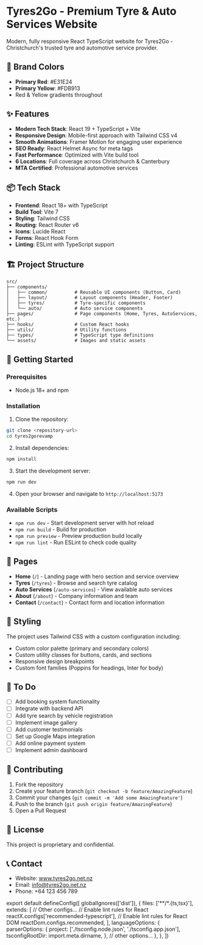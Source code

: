 # Tyres2Go - Premium Tyre & Auto Services Website

Modern, fully responsive React TypeScript website for Tyres2Go - Christchurch's trusted tyre and automotive service provider.

## 🎨 Brand Colors

- **Primary Red**: #E31E24
- **Primary Yellow**: #FDB913
- Red & Yellow gradients throughout

## ✨ Features

- **Modern Tech Stack**: React 19 + TypeScript + Vite
- **Responsive Design**: Mobile-first approach with Tailwind CSS v4
- **Smooth Animations**: Framer Motion for engaging user experience
- **SEO Ready**: React Helmet Async for meta tags
- **Fast Performance**: Optimized with Vite build tool
- **6 Locations**: Full coverage across Christchurch & Canterbury
- **MTA Certified**: Professional automotive services

## 📦 Tech Stack

- **Frontend**: React 18+ with TypeScript
- **Build Tool**: Vite 7
- **Styling**: Tailwind CSS
- **Routing**: React Router v6
- **Icons**: Lucide React
- **Forms**: React Hook Form
- **Linting**: ESLint with TypeScript support

## 🏗️ Project Structure

```
src/
├── components/
│   ├── common/          # Reusable UI components (Button, Card)
│   ├── layout/          # Layout components (Header, Footer)
│   ├── tyres/           # Tyre-specific components
│   └── auto/            # Auto service components
├── pages/               # Page components (Home, Tyres, AutoServices, etc.)
├── hooks/               # Custom React hooks
├── utils/               # Utility functions
├── types/               # TypeScript type definitions
└── assets/              # Images and static assets
```

## 🚀 Getting Started

### Prerequisites

- Node.js 18+ and npm

### Installation

1. Clone the repository:
```bash
git clone <repository-url>
cd tyres2gorevamp
```

2. Install dependencies:
```bash
npm install
```

3. Start the development server:
```bash
npm run dev
```

4. Open your browser and navigate to `http://localhost:5173`

### Available Scripts

- `npm run dev` - Start development server with hot reload
- `npm run build` - Build for production
- `npm run preview` - Preview production build locally
- `npm run lint` - Run ESLint to check code quality

## 📱 Pages

- **Home** (`/`) - Landing page with hero section and service overview
- **Tyres** (`/tyres`) - Browse and search tyre catalog
- **Auto Services** (`/auto-services`) - View available auto services
- **About** (`/about`) - Company information and team
- **Contact** (`/contact`) - Contact form and location information

## 🎨 Styling

The project uses Tailwind CSS with a custom configuration including:
- Custom color palette (primary and secondary colors)
- Custom utility classes for buttons, cards, and sections
- Responsive design breakpoints
- Custom font families (Poppins for headings, Inter for body)

## 📝 To Do

- [ ] Add booking system functionality
- [ ] Integrate with backend API
- [ ] Add tyre search by vehicle registration
- [ ] Implement image gallery
- [ ] Add customer testimonials
- [ ] Set up Google Maps integration
- [ ] Add online payment system
- [ ] Implement admin dashboard

## 🤝 Contributing

1. Fork the repository
2. Create your feature branch (`git checkout -b feature/AmazingFeature`)
3. Commit your changes (`git commit -m 'Add some AmazingFeature'`)
4. Push to the branch (`git push origin feature/AmazingFeature`)
5. Open a Pull Request

## 📄 License

This project is proprietary and confidential.

## 📞 Contact

- Website: www.tyres2go.net.nz
- Email: info@tyres2go.net.nz
- Phone: +64 123 456 789

export default defineConfig([
  globalIgnores(['dist']),
  {
    files: ['**/*.{ts,tsx}'],
    extends: [
      // Other configs...
      // Enable lint rules for React
      reactX.configs['recommended-typescript'],
      // Enable lint rules for React DOM
      reactDom.configs.recommended,
    ],
    languageOptions: {
      parserOptions: {
        project: ['./tsconfig.node.json', './tsconfig.app.json'],
        tsconfigRootDir: import.meta.dirname,
      },
      // other options...
    },
  },
])
```
